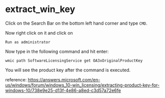 # extract_win_key



Click on the Search Bar on the bottom left hand corner and type `CMD`.

Now right click on it and click on 

`Run as administrator`

Now type in the following command and hit enter: 

`wmic path SoftwareLicensingService get OA3xOriginalProductKey`

You will see the product key after the command is executed.



reference: https://answers.microsoft.com/en-us/windows/forum/windows_10-win_licensing/extracting-product-key-for-windows-10/738e9e25-d13f-4e86-a8ed-c3d57a72e6fe
 
